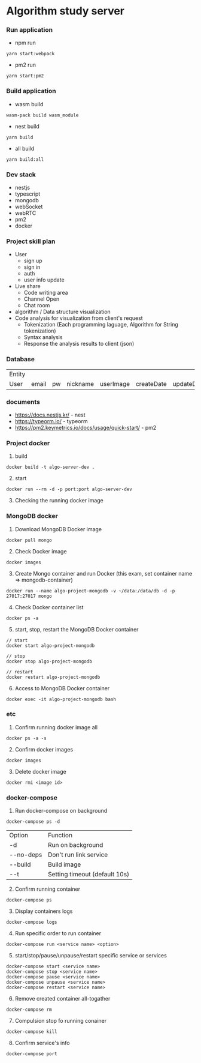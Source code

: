 # Algorithm study server

### Run application

- npm run

```
yarn start:webpack
```

- pm2 run

```
yarn start:pm2
```

### Build application

- wasm build

```
wasm-pack build wasm_module
```

- nest build

```
yarn build
```

- all build

```
yarn build:all
```

### Dev stack

- nestjs
- typescript
- mongodb
- webSocket
- webRTC
- pm2
- docker

### Project skill plan

- User
  - sign up
  - sign in
  - auth
  - user info update
- Live share
  - Code writing area
  - Channel Open
  - Chat room
- algorithm / Data structure visualization
- Code analysis for visualization from client's request
  - Tokenization (Each programming laguage, Algorithm for String tokenization)
  - Syntax analysis
  - Response the analysis results to client (json)

### Database

<table>
  <tr>
    <td>Entity</td>
    <td></td>
    <td></td>
    <td></td>
    <td></td>
    <td></td>
    <td></td>
    <td></td>
  </tr>
  <tr>
    <td>User</td>
    <td>email</td>
    <td>pw</td>
    <td>nickname</td>
    <td>userImage</td>
    <td>createDate</td>
    <td>updateDate</td>
    <td>isActivity</td>
  </tr>
</table>

### documents

- <https://docs.nestjs.kr/> - nest
- <https://typeorm.io/> - typeorm
- <https://pm2.keymetrics.io/docs/usage/quick-start/> - pm2

### Project docker

1. build

```
docker build -t algo-server-dev .
```

2. start

```
docker run --rm -d -p port:port algo-server-dev
```

3. Checking the running docker image

### MongoDB docker

1. Download MongoDB Docker image

```
docker pull mongo
```

2. Check Docker image

```
docker images
```

3. Create Mongo container and run Docker (this exam, set container name => mongodb-container)

```
docker run --name algo-project-mongodb -v ~/data:/data/db -d -p 27017:27017 mongo
```

4. Check Docker container list

```
docker ps -a
```

5. start, stop, restart the MongoDB Docker container

```
// start
docker start algo-project-mongodb

// stop
docker stop algo-project-mongodb

// restart
docker restart algo-project-mongodb
```

6. Access to MongoDB Docker container

```
docker exec -it algo-project-mongodb bash
```

### etc

1. Confirm running docker image all

```
docker ps -a -s
```

2. Confirm docker images

```
docker images
```

3. Delete docker image

```
docker rmi <image id>
```

### docker-compose

1. Run docker-compose on background

```
docker-compose ps -d
```

<table>
  <tr>
    <td>Option</td>
    <td>Function</td>
  </tr>
  <tr>
    <td>-d</td>
    <td>Run on background</td>
  </tr>
  <tr>
    <td>--no-deps</td>
    <td>Don't run link service</td>
  </tr>
  <tr>
    <td>--build</td>
    <td>Build image</td>
  </tr>
  <tr>
    <td>--t</td>
    <td>Setting timeout (default 10s)</td>
  </tr>
</table>

2. Confirm running container

```
docker-compose ps
```

3. Display containers logs

```
docker-compose logs
```

4. Run specific order to run container

```
docker-compose run <service name> <option>
```

5. start/stop/pause/unpause/restart specific service or services

```
docker-compose start <service name>
docker-compose stop <service name>
docker-compose pause <service name>
docker-compose unpause <service name>
docker-compose restart <service name>
```

6. Remove created container all-togather

```
docker-compose rm
```

7. Compulsion stop fo running conainer

```
docker-compose kill
```

8. Confirm service's info

```
docker-compose port
```
